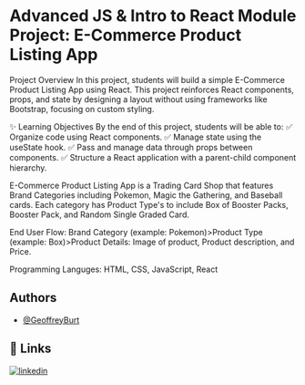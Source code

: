 
# Advanced JS & Intro to React Module Project: E-Commerce Product Listing App

Project Overview
In this project, students will build a simple E-Commerce Product Listing App using React. This project reinforces React components, props, and state by designing a layout without using frameworks like Bootstrap, focusing on custom styling.

✨ Learning Objectives
By the end of this project, students will be able to:
✅ Organize code using React components.
✅ Manage state using the useState hook.
✅ Pass and manage data through props between components.
✅ Structure a React application with a parent-child component hierarchy.

E-Commerce Product Listing App is a Trading Card Shop that features Brand Categories including Pokemon, Magic the Gathering, and Baseball cards. Each category has Product Type's to include Box of Booster Packs, Booster Pack, and Random Single Graded Card.

End User Flow: Brand Category (example: Pokemon)>Product Type (example: Box)>Product Details: Image of product, Product description, and Price.

Programming Languges:
HTML, CSS, JavaScript, React


## Authors

- [@GeoffreyBurt](https://github.com/GJBURT)


## 🔗 Links
[![linkedin](https://img.shields.io/badge/linkedin-0A66C2?style=for-the-badge&logo=linkedin&logoColor=white)](https://www.linkedin.com/in/geoffreyjburt/)


